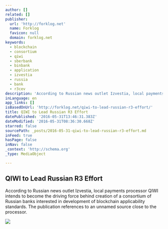 ```yaml
---
author: []
related: []
publisher:
  url: 'http://forklog.net'
  name: Forklog
  favicon: null
  domain: forklog.net
keywords:
  - blockchain
  - consortium
  - qiwi
  - sberbank
  - binbank
  - application
  - izvestia
  - russia
  - bank
  - r3cev
description: 'According to Russian news outlet Izvestia, local payments processor QIWI intends to become the driving force behind creation of a consortium of Russian banks interested in development of blockchain applicability standards. The publication references to an unnamed source close to the processor.'
inLanguage: en
app_links: []
isBasedOnUrl: 'http://forklog.net/qiwi-to-lead-russian-r3-effort/'
title: QIWI to Lead Russian R3 Effort
datePublished: '2016-05-31T13:46:31.383Z'
dateModified: '2016-05-31T08:36:30.668Z'
starred: false
sourcePath: _posts/2016-05-31-qiwi-to-lead-russian-r3-effort.md
inFeed: true
hasPage: false
inNav: false
_context: 'http://schema.org'
_type: MediaObject

---
```

<article style=""><h1>QIWI to Lead Russian R3 Effort</h1><p>According to Russian news outlet Izvestia, local payments processor QIWI intends to become the driving force behind creation of a consortium of Russian banks interested in development of blockchain applicability standards. The publication references to an unnamed source close to the processor.</p><img src="http://forklog.net/wp-content/uploads/2015/12/bitcoinnews09.png" /></article>